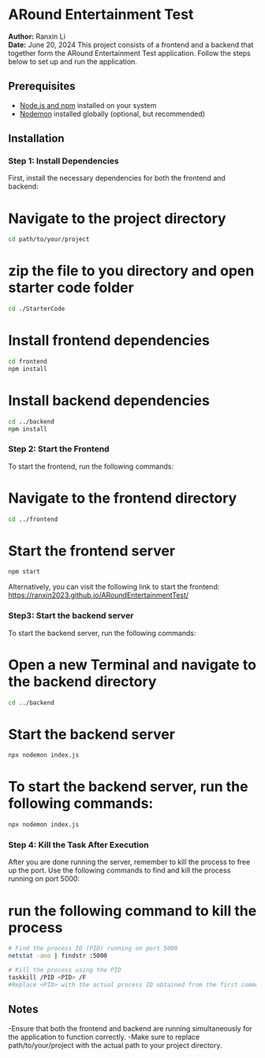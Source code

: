 
# ARound Entertainment Test
**Author:** Ranxin Li  
**Date:** June 20, 2024
This project consists of a frontend and a backend that together form the ARound Entertainment Test application. Follow the steps below to set up and run the application.

## Prerequisites

- [Node.js and npm](https://nodejs.org/) installed on your system
- [Nodemon](https://www.npmjs.com/package/nodemon) installed globally (optional, but recommended)

## Installation

### Step 1: Install Dependencies
First, install the necessary dependencies for both the frontend and backend:

# Navigate to the project directory

```sh
cd path/to/your/project
```
# zip the file to you directory and open starter code folder
```sh
cd ./StarterCode
```
# Install frontend dependencies
```sh
cd frontend
npm install
```

# Install backend dependencies
```sh
cd ../backend
npm install
```
### Step 2: Start the Frontend
To start the frontend, run the following commands:
# Navigate to the frontend directory
```sh
cd ../frontend
```

# Start the frontend server
```sh
npm start
```
Alternatively, you can visit the following link to start the frontend:
https://ranxin2023.github.io/ARoundEntertainmentTest/

### Step3: Start the backend server

To start the backend server, run the following commands:
# Open a new Terminal and navigate to the backend directory

```sh
cd ../backend
```

# Start the backend server
```sh
npx nodemon index.js
```

# To start the backend server, run the following commands:
```sh
npx nodemon index.js
```
### Step 4: Kill the Task After Execution
After you are done running the server, remember to kill the process to free up the port. Use the following commands to find and kill the process running on port 5000:
# run the following command to kill the process
```sh
# Find the process ID (PID) running on port 5000
netstat -ano | findstr :5000

# Kill the process using the PID
taskkill /PID <PID> /F
#Replace <PID> with the actual process ID obtained from the first command.
```
## Notes
-Ensure that both the frontend and backend are running simultaneously for the application to function correctly.
-Make sure to replace path/to/your/project with the actual path to your project directory.